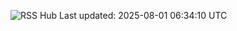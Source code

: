 ![RSS Hub](https://img.shields.io/badge/📰_RSS_Hub-Updated_every_6h-brightgreen)
Last updated: 2025-08-01 06:34:10 UTC
